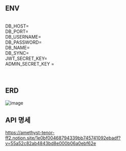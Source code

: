 ## ENV

</br>
DB_HOST= </br>
DB_PORT=</br>
DB_USERNAME=</br>
DB_PASSWORD=</br>
DB_NAME=</br>
DB_SYNC=</br>
JWT_SECRET_KEY=</br>
ADMIN_SECRET_KEY =</br>
</br></br>

## ERD

![image](https://github.com/eunji624/concert_ticket_reservation/assets/130081021/287b3602-59a6-442e-9573-b2665a6d880f)

## API 명세

https://amethyst-tenor-ff2.notion.site/1e0bf00468794339bb745741092ebadf?v=55a52c82ab4843bd8e000b06a0ebf62e
